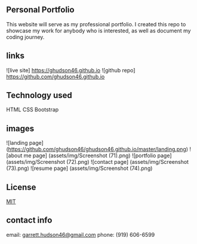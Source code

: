 
## Personal Portfolio
This website will serve as my professional portfolio. I created this repo to showcase my work for anybody who is interested, as well as document my coding journey. 

## links
![live site] https://ghudson46.github.io
![github repo] https://github.com/ghudson46.github.io

## Technology used
HTML
CSS
Bootstrap

## images
![landing page] (https://github.com/ghudson46/ghudson46.github.io/master/landing.png)
![about me page] (assets/img/Screenshot (71).png)
![portfolio page] (assets/img/Screenshot (72).png)
![contact page] (assets/img/Screenshot (73).png)
![resume page] (assets/img/Screenshot (74).png)
## License
[MIT](https://choosealicense.com/licenses/mit/)

## contact info
email: garrett.hudson46@gmail.com
phone: (919) 606-6599
